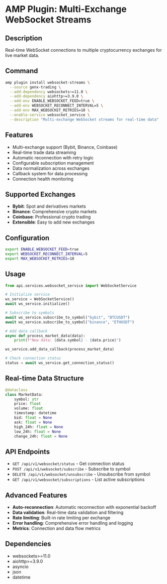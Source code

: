 # AMP Plugin: Multi-Exchange WebSocket Streams

## Description
Real-time WebSocket connections to multiple cryptocurrency exchanges for live market data.

## Command

```bash
amp plugin install websocket-streams \
  --source genx-trading \
  --add-dependency websockets>=11.0 \
  --add-dependency aiohttp>=3.9.0 \
  --add-env ENABLE_WEBSOCKET_FEED=true \
  --add-env WEBSOCKET_RECONNECT_INTERVAL=5 \
  --add-env MAX_WEBSOCKET_RETRIES=10 \
  --enable-service websocket_service \
  --description "Multi-exchange WebSocket streams for real-time data"
```

## Features
- Multi-exchange support (Bybit, Binance, Coinbase)
- Real-time trade data streaming
- Automatic reconnection with retry logic
- Configurable subscription management
- Data normalization across exchanges
- Callback system for data processing
- Connection health monitoring

## Supported Exchanges
- **Bybit**: Spot and derivatives markets
- **Binance**: Comprehensive crypto markets
- **Coinbase**: Professional crypto trading
- **Extensible**: Easy to add new exchanges

## Configuration
```bash
export ENABLE_WEBSOCKET_FEED=true
export WEBSOCKET_RECONNECT_INTERVAL=5
export MAX_WEBSOCKET_RETRIES=10
```

## Usage
```python
from api.services.websocket_service import WebSocketService

# Initialize service
ws_service = WebSocketService()
await ws_service.initialize()

# Subscribe to symbols
await ws_service.subscribe_to_symbol("bybit", "BTCUSDT")
await ws_service.subscribe_to_symbol("binance", "ETHUSDT")

# Add data callback
async def process_market_data(data):
    print(f"New data: {data.symbol} - {data.price}")

ws_service.add_data_callback(process_market_data)

# Check connection status
status = await ws_service.get_connection_status()
```

## Real-time Data Structure
```python
@dataclass
class MarketData:
    symbol: str
    price: float
    volume: float
    timestamp: datetime
    bid: float = None
    ask: float = None
    high_24h: float = None
    low_24h: float = None
    change_24h: float = None
```

## API Endpoints
- `GET /api/v1/websocket/status` - Get connection status
- `POST /api/v1/websocket/subscribe` - Subscribe to symbol
- `DELETE /api/v1/websocket/unsubscribe` - Unsubscribe from symbol
- `GET /api/v1/websocket/subscriptions` - List active subscriptions

## Advanced Features
- **Auto-reconnection**: Automatic reconnection with exponential backoff
- **Data validation**: Real-time data validation and filtering
- **Rate limiting**: Built-in rate limiting per exchange
- **Error handling**: Comprehensive error handling and logging
- **Metrics**: Connection and data flow metrics

## Dependencies
- websockets>=11.0
- aiohttp>=3.9.0
- asyncio
- json
- datetime
